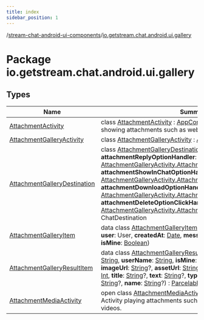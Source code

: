 ```yaml
---
title: index
sidebar_position: 1
---
```

/[stream-chat-android-ui-components](../index.md)/[io.getstream.chat.android.ui.gallery](index.md)  
  
  
  
# Package io.getstream.chat.android.ui.gallery  
  
  
## Types  
  
|  Name |  Summary | 
|---|---|
| <a name="io.getstream.chat.android.ui.gallery/AttachmentActivity///PointingToDeclaration/"></a>[AttachmentActivity](AttachmentActivity/index.md)| <a name="io.getstream.chat.android.ui.gallery/AttachmentActivity///PointingToDeclaration/"></a>class [AttachmentActivity](AttachmentActivity/index.md) : [AppCompatActivity](https://developer.android.com/reference/kotlin/androidx/appcompat/app/AppCompatActivity.html)An Activity showing attachments such as websites, youtube and giphy.|
| <a name="io.getstream.chat.android.ui.gallery/AttachmentGalleryActivity///PointingToDeclaration/"></a>[AttachmentGalleryActivity](AttachmentGalleryActivity/index.md)| <a name="io.getstream.chat.android.ui.gallery/AttachmentGalleryActivity///PointingToDeclaration/"></a>class [AttachmentGalleryActivity](AttachmentGalleryActivity/index.md) : [AppCompatActivity](https://developer.android.com/reference/kotlin/androidx/appcompat/app/AppCompatActivity.html)|
| <a name="io.getstream.chat.android.ui.gallery/AttachmentGalleryDestination///PointingToDeclaration/"></a>[AttachmentGalleryDestination](AttachmentGalleryDestination/index.md)| <a name="io.getstream.chat.android.ui.gallery/AttachmentGalleryDestination///PointingToDeclaration/"></a>class [AttachmentGalleryDestination](AttachmentGalleryDestination/index.md)(**context**: [Context](https://developer.android.com/reference/kotlin/android/content/Context.html), **attachmentReplyOptionHandler**: [AttachmentGalleryActivity.AttachmentReplyOptionHandler](AttachmentGalleryActivity/AttachmentReplyOptionHandler/index.md), **attachmentShowInChatOptionHandler**: [AttachmentGalleryActivity.AttachmentShowInChatOptionHandler](AttachmentGalleryActivity/AttachmentShowInChatOptionHandler/index.md), **attachmentDownloadOptionHandler**: [AttachmentGalleryActivity.AttachmentDownloadOptionHandler](AttachmentGalleryActivity/AttachmentDownloadOptionHandler/index.md), **attachmentDeleteOptionClickHandler**: [AttachmentGalleryActivity.AttachmentDeleteOptionHandler](AttachmentGalleryActivity/AttachmentDeleteOptionHandler/index.md)) : ChatDestination|
| <a name="io.getstream.chat.android.ui.gallery/AttachmentGalleryItem///PointingToDeclaration/"></a>[AttachmentGalleryItem](AttachmentGalleryItem/index.md)| <a name="io.getstream.chat.android.ui.gallery/AttachmentGalleryItem///PointingToDeclaration/"></a>data class [AttachmentGalleryItem](AttachmentGalleryItem/index.md)(**attachment**: Attachment, **user**: User, **createdAt**: [Date](https://developer.android.com/reference/kotlin/java/util/Date.html), **messageId**: [String](https://kotlinlang.org/api/latest/jvm/stdlib/kotlin/-string/index.html), **cid**: [String](https://kotlinlang.org/api/latest/jvm/stdlib/kotlin/-string/index.html), **isMine**: [Boolean](https://kotlinlang.org/api/latest/jvm/stdlib/kotlin/-boolean/index.html))|
| <a name="io.getstream.chat.android.ui.gallery/AttachmentGalleryResultItem///PointingToDeclaration/"></a>[AttachmentGalleryResultItem](AttachmentGalleryResultItem/index.md)| <a name="io.getstream.chat.android.ui.gallery/AttachmentGalleryResultItem///PointingToDeclaration/"></a>data class [AttachmentGalleryResultItem](AttachmentGalleryResultItem/index.md)(**messageId**: [String](https://kotlinlang.org/api/latest/jvm/stdlib/kotlin/-string/index.html), **cid**: [String](https://kotlinlang.org/api/latest/jvm/stdlib/kotlin/-string/index.html), **userName**: [String](https://kotlinlang.org/api/latest/jvm/stdlib/kotlin/-string/index.html), **isMine**: [Boolean](https://kotlinlang.org/api/latest/jvm/stdlib/kotlin/-boolean/index.html), **authorName**: [String](https://kotlinlang.org/api/latest/jvm/stdlib/kotlin/-string/index.html)?, **imageUrl**: [String](https://kotlinlang.org/api/latest/jvm/stdlib/kotlin/-string/index.html)?, **assetUrl**: [String](https://kotlinlang.org/api/latest/jvm/stdlib/kotlin/-string/index.html)?, **mimeType**: [String](https://kotlinlang.org/api/latest/jvm/stdlib/kotlin/-string/index.html)?, **fileSize**: [Int](https://kotlinlang.org/api/latest/jvm/stdlib/kotlin/-int/index.html), **title**: [String](https://kotlinlang.org/api/latest/jvm/stdlib/kotlin/-string/index.html)?, **text**: [String](https://kotlinlang.org/api/latest/jvm/stdlib/kotlin/-string/index.html)?, **type**: [String](https://kotlinlang.org/api/latest/jvm/stdlib/kotlin/-string/index.html)?, **image**: [String](https://kotlinlang.org/api/latest/jvm/stdlib/kotlin/-string/index.html)?, **url**: [String](https://kotlinlang.org/api/latest/jvm/stdlib/kotlin/-string/index.html)?, **name**: [String](https://kotlinlang.org/api/latest/jvm/stdlib/kotlin/-string/index.html)?) : [Parcelable](https://developer.android.com/reference/kotlin/android/os/Parcelable.html)|
| <a name="io.getstream.chat.android.ui.gallery/AttachmentMediaActivity///PointingToDeclaration/"></a>[AttachmentMediaActivity](AttachmentMediaActivity/index.md)| <a name="io.getstream.chat.android.ui.gallery/AttachmentMediaActivity///PointingToDeclaration/"></a>open class [AttachmentMediaActivity](AttachmentMediaActivity/index.md) : [AppCompatActivity](https://developer.android.com/reference/kotlin/androidx/appcompat/app/AppCompatActivity.html)An Activity playing attachments such as stream_ic_audio and videos.|

